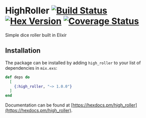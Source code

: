 # HighRoller [![Build Status](https://travis-ci.org/NateBarnes/high_roller.svg?branch=master)](https://travis-ci.org/NateBarnes/high_roller) [![Hex Version](https://img.shields.io/hexpm/v/high_roller.svg)](https://hex.pm/packages/high_roller) [![Coverage Status](https://coveralls.io/repos/github/NateBarnes/high_roller/badge.svg)](https://coveralls.io/github/NateBarnes/high_roller)

Simple dice roller built in Elixir

## Installation

The package can be installed by adding `high_roller` to your list of dependencies in `mix.exs`:

```elixir
def deps do
  [
    {:high_roller, "~> 1.0.0"}
  ]
end
```

Documentation can be found at [https://hexdocs.pm/high_roller](https://hexdocs.pm/high_roller).

